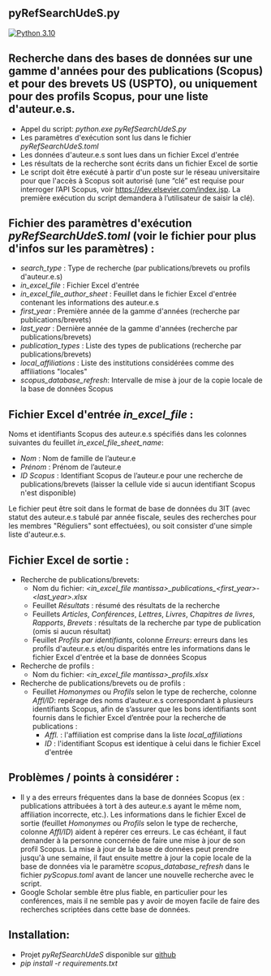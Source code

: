 ## pyRefSearchUdeS.py

<!---Badges-->
[![Python 3.10](https://img.shields.io/badge/python-3.10+-blue.svg)](https://www.python.org/downloads/)

## Recherche dans des bases de données sur une gamme d'années pour des publications (Scopus) et pour des brevets US (USPTO), ou uniquement pour des profils Scopus, pour une liste d'auteur.e.s.
- Appel du script: *python.exe pyRefSearchUdeS.py*
- Les paramètres d'exécution sont lus dans le fichier *pyRefSearchUdeS.toml*
- Les données d'auteur.e.s sont lues dans un fichier Excel d'entrée
- Les résultats de la recherche sont écrits dans un fichier Excel de sortie
- Le script doit être exécuté à partir d'un poste sur le réseau universitaire
pour que l'accès à Scopus soit autorisé (une “clé” est requise pour interroger l’API Scopus,
voir https://dev.elsevier.com/index.jsp. La première exécution du script demandera à
l’utilisateur de saisir la clé).

## Fichier des paramètres d'exécution *pyRefSearchUdeS.toml* (voir le fichier pour plus d'infos sur les paramètres) :
- *search_type* : Type de recherche (par publications/brevets ou profils d'auteur.e.s)
- *in_excel_file* : Fichier Excel d'entrée
- *in_excel_file_author_sheet* : Feuillet dans le fichier Excel d'entrée contenant
les informations des auteur.e.s
- *first_year* : Première année de la gamme d'années (recherche par publications/brevets)
- *last_year* : Dernière année de la gamme d'années (recherche par publications/brevets)
- *publication_types* : Liste des types de publications (recherche par publications/brevets)
- *local_affiliations* : Liste des institutions considérées comme des affiliations "locales"
- *scopus_database_refresh*: Intervalle de mise à jour de la copie locale de la base de données Scopus

## Fichier Excel d'entrée *in_excel_file* :
Noms et identifiants Scopus des auteur.e.s spécifiés dans les colonnes
suivantes du feuillet *in_excel_file_sheet_name*:

- *Nom* : Nom de famille de l’auteur.e
- *Prénom* : Prénom de l’auteur.e
- *ID Scopus* : Identifiant Scopus de l’auteur.e pour une recherche de publications/brevets 
(laisser la cellule vide si aucun identifiant Scopus n'est disponible)

Le fichier peut être soit dans le format de base de données du 3IT (avec statut
des auteur.e.s tabulé par année fiscale, seules des recherches pour les membres
"Réguliers" sont effectuées), ou soit consister d'une simple liste d'auteur.e.s.


## Fichier Excel de sortie :
- Recherche de publications/brevets:
  - Nom du fichier: *\<in_excel_file mantissa\>\_publications\_\<first_year\>-\<last_year\>.xlsx*
  - Feuillet *Résultats* : résumé des résultats de la recherche
  - Feuillets *Articles*, *Conférences*, *Lettres*, *Livres*, *Chapitres de livres*,
  *Rapports*, *Brevets* : résultats de la recherche par type de publication (omis si aucun résultat)
  - Feuillet *Profils par identifiants*, colonne *Erreurs*: erreurs dans les profils
  d'auteur.e.s et/ou disparités entre les informations dans le fichier Excel d'entrée
  et la base de données Scopus
- Recherche de profils :
  - Nom du fichier: *\<in_excel_file mantissa\>\_profils.xlsx*
- Recherche de publications/brevets ou de profils :
  - Feuillet *Homonymes* ou *Profils* selon le type de recherche, colonne *Affl/ID*:
  repérage des noms d’auteur.e.s
  correspondant à plusieurs identifiants Scopus, afin de s’assurer que les bons
  identifiants sont fournis dans le fichier Excel d’entrée pour la recherche de publications :
    - *Affl.* : l'affiliation est comprise dans la liste *local_affiliations*
    - *ID* : l'identifiant Scopus est identique à celui dans le fichier Excel d'entrée

## Problèmes / points à considérer :
- Il y a des erreurs fréquentes dans la base de données Scopus (ex : publications
attribuées à tort à des auteur.e.s ayant le même nom, affiliation incorrecte, etc.). Les
informations dans le fichier Excel de sortie (feuillet *Homonymes* ou
*Profils* selon le type de recherche, colonne *Affl/ID*) aident à
repérer ces erreurs. Le cas échéant, il faut demander à la personne concernée de faire
une mise à jour de son profil Scopus. La mise à jour de la base de données peut prendre
jusqu'à une semaine, il faut ensuite mettre à jour la copie locale de la base de données
via le paramètre *scopus_database_refresh* dans le fichier *pyScopus.toml* avant
de lancer une nouvelle recherche avec le script.
- Google Scholar semble être plus fiable, en particulier pour les conférences,
mais il ne semble pas y avoir de moyen facile de faire des recherches scriptées
dans cette base de données.

## Installation:
- Projet *pyRefSearchUdeS* disponible sur [github](https://github.com/pgcharetteUdeS/pyRefSearchUdeS)
- *pip install -r requirements.txt*

